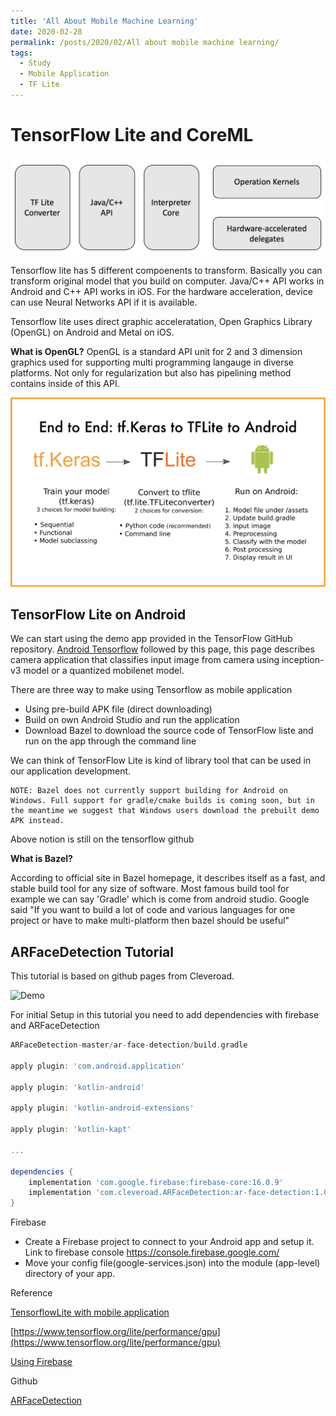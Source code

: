 ```yaml
---
title: 'All About Mobile Machine Learning'
date: 2020-02-28
permalink: /posts/2020/02/All about mobile machine learning/
tags:
  - Study
  - Mobile Application
  - TF Lite
---
```


# TensorFlow Lite and CoreML

![TFlite architecture](/images/TFLite_Architecture.png)

Tensorflow lite has 5 different compoenents to transform. Basically you can transform original model that you build on computer. Java/C++ API works in Android and C++ API works in iOS. For the hardware acceleration, device can use Neural Networks API if it is available.

Tensorflow lite uses direct graphic acceleratation, Open Graphics Library (OpenGL) on Android
and Metal on iOS. 

**What is OpenGL?**
OpenGL is a standard API unit for 2 and 3 dimension graphics used for supporting
multi programming langauge in diverse platforms. Not only for regularization but also has pipelining method contains inside of this API.

![Kera to Android](/images/tf_Keras_to_Android.png)

## TensorFlow Lite on Android 

We can start using the demo app provided in the TensorFlow GitHub repository.
[Android Tensorflow](https://github.com/tensorflow/tensorflow/tree/master/tensorflow/examples/android) followed by this page, this page describes camera application that classifies input image from camera using inception-v3 model or a quantized mobilenet model.

There are three way to make using Tensorflow as mobile application
* Using pre-build APK file (direct downloading)
* Build on own Android Studio and run the application
* Download Bazel to download the source code of TensorFlow liste and run on the app through the command line

We can think of TensorFlow Lite is kind of library tool that can be used in our application development.

```
NOTE: Bazel does not currently support building for Android on Windows. Full support for gradle/cmake builds is coming soon, but in the meantime we suggest that Windows users download the prebuilt demo APK instead.
```
Above notion is still on the tensorflow github

**What is Bazel?**

According to official site in Bazel homepage, it describes itself as a fast, and stable build tool for any size of software.
Most famous build tool for example we can say 'Gradle' which is come from android studio.
Google said "If you want to build a lot of code and various languages for one project or have to make multi-platform then bazel should be useful"

## ARFaceDetection Tutorial
This tutorial is based on github pages from Cleveroad.

![Demo](/images/demo_Cleveroad.gif)

For initial Setup in this tutorial you need to add dependencies with firebase and ARFaceDetection

```groovy
ARFaceDetection-master/ar-face-detection/build.gradle

apply plugin: 'com.android.application'

apply plugin: 'kotlin-android'

apply plugin: 'kotlin-android-extensions'

apply plugin: 'kotlin-kapt'

...

dependencies {
    implementation 'com.google.firebase:firebase-core:16.0.9'
    implementation 'com.cleveroad.ARFaceDetection:ar-face-detection:1.0.2'
}
```

Firebase
*   Create a Firebase project to connect to your Android app and setup it.
    Link to firebase console https://console.firebase.google.com/ 
*   Move your config file(google-services.json) into the module (app-level) directory of your app.

Reference

[TensorflowLite with mobile application](https://soundlly.github.io/2017/11/20/tensorflowlite-moblienet-demo/)

[https://www.tensorflow.org/lite/performance/gpu](https://www.tensorflow.org/lite/performance/gpu)

[Using Firebase](https://firebase.google.com/docs/ml-kit/android/detect-objects)

Github

[ARFaceDetection](https://github.com/Cleveroad/ARFaceDetection)